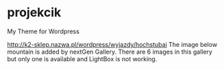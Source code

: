 projekcik
=========

My Theme for Wordpress

http://k2-sklep.nazwa.pl/wordpress/wyjazdy/hochstubai
The image below mountain is added by nextGen Gallery.
There are 6 images in this gallery but only one is available and LightBox is not working.
